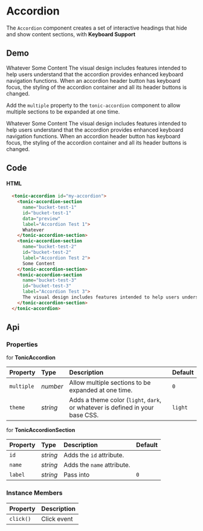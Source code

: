 # Accordion
The `Accordion` component creates a set of interactive headings that hide and show content sections, with **Keyboard Support**

## Demo

<div class="example accordion">
  <tonic-accordion id="accordion-a">
    <tonic-accordion-section
      name="accordion-test-1"
      id="accordion-test-1"
      data="preview"
      label="Accordion Test 1">
      Whatever
    </tonic-accordion-section>
    <tonic-accordion-section
      name="accordion-test-2"
      id="accordion-test-2"
      label="Accordion Test 2">
      Some Content
    </tonic-accordion-section>
    <tonic-accordion-section
      name="accordion-test-3"
      id="accordion-test-3"
      label="Accordion Test 3">
      The visual design includes features intended to help users understand that the accordion provides enhanced keyboard navigation functions. When an accordion header button has keyboard focus, the styling of the accordion container and all its header buttons is changed.
    </tonic-accordion-section>
  </tonic-accordion>
</div>

Add the `multiple` property to the `tonic-accordion` component to allow multiple sections to be expanded at one time.

<div class="example">
  <tonic-accordion data-allow-multiple="true" id="accordion-b">
    <tonic-accordion-section
      name="multiple-accordion-test-1"
      id="multiple-accordion-test-1"
      label="Multiple Accordion Test 1">
      Whatever
    </tonic-accordion-section>
    <tonic-accordion-section
      name="multiple-accordion-test-2"
      id="multiple-accordion-test-2"
      label="Multiple Accordion Test 2">
      Some Content
    </tonic-accordion-section>
    <tonic-accordion-section
      name="multiple-accordion-test-3"
      id="multiple-accordion-test-3"
      label="Multiple Accordion Test 3">
      The visual design includes features intended to help users understand that the accordion provides enhanced keyboard navigation functions. When an accordion header button has keyboard focus, the styling of the accordion container and all its header buttons is changed.
    </tonic-accordion-section>
  </tonic-accordion>
</div>

## Code

#### HTML
```html
  <tonic-accordion id="my-accordion">
    <tonic-accordion-section
      name="bucket-test-1"
      id="bucket-test-1"
      data="preview"
      label="Accordion Test 1">
      Whatever
    </tonic-accordion-section>
    <tonic-accordion-section
      name="bucket-test-2"
      id="bucket-test-2"
      label="Accordion Test 2">
      Some Content
    </tonic-accordion-section>
    <tonic-accordion-section
      name="bucket-test-3"
      id="bucket-test-3"
      label="Accordion Test 3">
      The visual design includes features intended to help users understand that the accordion provides enhanced keyboard navigation functions. When an accordion header button has keyboard focus, the styling of the accordion container and all its header buttons is changed.
    </tonic-accordion-section>
  </tonic-accordion>
```

## Api

### Properties

for **TonicAccordion**

| Property | Type | Description | Default |
| :--- | :--- | :--- | :--- |
| `multiple` | *number* | Allow multiple sections to be expanded at one time. | `0` |
| `theme` | *string* | Adds a theme color (`light`, `dark`, or whatever is defined in your base CSS. | `light` |

for **TonicAccordionSection**

| Property | Type | Description | Default |
| :--- | :--- | :--- | :--- |
| `id` | *string* | Adds the `id` attribute. | |
| `name` | *string* | Adds the `name` attribute. | |
| `label` | *string* | Pass into | `0` |

### Instance Members

| Property | Description |
| :--- | :--- |
| `click()` | Click event |
